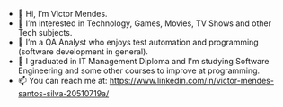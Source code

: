 - 👋 Hi, I’m Victor Mendes.
- 👀 I’m interested in Technology, Games, Movies, TV Shows and other Tech subjects.
- 🌱 I’m a QA Analyst who enjoys test automation and programming (software development in general).
- 💞️ I graduated in IT Management Diploma and I'm studying Software Engineering and some other courses to improve at programming.
- 📫 You can reach me at: https://www.linkedin.com/in/victor-mendes-santos-silva-20510719a/

<!---
VICTORmss13/VICTORmss13 is a ✨ special ✨ repository because its `README.md` (this file) appears on your GitHub profile.
You can click the Preview link to take a look at your changes.
--->
